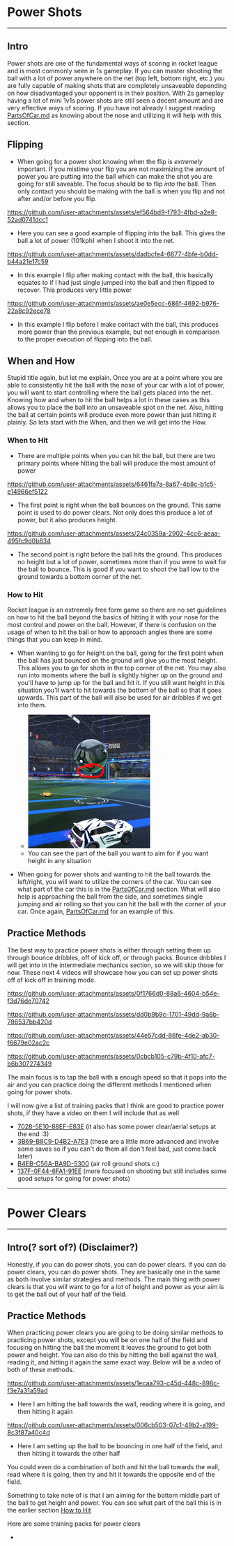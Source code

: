 # Power Shots
---
## Intro

Power shots are one of the fundamental ways of scoring in rocket league and is most commonly seen in 1s gameplay. If you can master shooting the ball with a lot of power anywhere on the net (top left, bottom right, etc.) you are fully capable of making shots that are completely unsaveable depending on how disadvantaged your opponent is in their position. With 2s gameplay having a lot of mini 1v1s power shots are still seen a decent amount and are very effective ways of scoring. If you have not already I suggest reading [PartsOfCar.md](PartsOfCar.md) as knowing about the nose and utilizing it will help with this section.

## Flipping

- When going for a power shot knowing when the flip is *extremely* important. If you mistime your flip you are not maximizing the amount of power you are putting into the ball which can make the shot you are going for still saveable. The focus should be to flip *into* the ball. Then only contact you should be making with the ball is when you flip and not after and/or before you flip.

https://github.com/user-attachments/assets/ef564bd9-f793-4fbd-a2e8-52ad0741dcc1

- Here you can see a good example of flipping into the ball. This gives the ball a lot of power (101kph) when I shoot it into the net.

https://github.com/user-attachments/assets/dadbcfe4-6677-4bfe-b0dd-b44a21e17c59

- In this example I flip after making contact with the ball, this basically equates to if I had just single jumped into the ball and then flipped to recover. This produces very little power

https://github.com/user-attachments/assets/ae0e5ecc-686f-4692-b976-22a8c92ece78

- In this example I flip before I make contact with the ball, this produces more power than the previous example, but not enough in comparison to the proper execution of flipping into the ball.

## When and How

Stupid title again, but let me explain. Once you are at a point where you are able to consistently hit the ball with the nose of your car with a lot of power, you will want to start controlling where the ball gets placed into the net. Knowing how and when to hit the ball helps a lot in these cases as this allows you to place the ball into an unsaveable spot on the net. Also, hitting the ball at certain points will produce even more power than just hitting it plainly. So lets start with the When, and then we will get into the How.

### When to Hit

- There are multiple points when you can hit the ball, but there are two primary points where hitting the ball will produce the most amount of power

https://github.com/user-attachments/assets/6461fa7a-8a67-4b8c-b1c5-e14966ef5122

- The first point is right when the ball bounces on the ground. This same point is used to do power clears. Not only does this produce a lot of power, but it also produces height.

https://github.com/user-attachments/assets/24c0359a-2902-4cc6-aeaa-495fc9d0b834

- The second point is right before the ball hits the ground. This produces no height but a lot of power, sometimes more than if you were to wait for the ball to bounce. This is good if you want to shoot the ball low to the ground towards a bottom corner of the net.

### How to Hit

Rocket league is an extremely free form game so there are no set guidelines on how to hit the ball beyond the basics of hitting it with your nose for the most control and power on the ball. However, if there is confusion on the usage of when to hit the ball or how to approach angles there are some things that you can keep in mind.

- When wanting to go for height on the ball, going for the first point when the ball has just bounced on the ground will give you the most height. This allows you to go for shots in the top corner of the net. You may also run into moments where the ball is slightly higher up on the ground and you'll have to jump up for the ball and hit it. If you still want height in this situation you'll want to hit towards the bottom of the ball so that it goes upwards. This part of the ball will also be used for air dribbles if we get into them.
    - ![Image](media/bottomOfBall.png)
    - You can see the part of the ball you want to aim for if you want height in any situation 

- When going for power shots and wanting to hit the ball towards the left/right, you will want to utilize the corners of the car. You can see what part of the car this is in the [PartsOfCar.md](PartsOfCar.md) section. What will also help is approaching the ball from the side, and sometimes single jumping and air rolling so that you can hit the ball with the corner of your car. Once again, [PartsOfCar.md](PartsOfCar.md) for an example of this.

## Practice Methods

The best way to practice power shots is either through setting them up through bounce dribbles, off of kick off, or through packs. Bounce dribbles I will get into in the intermediate mechanics section, so we will skip those for now. These next 4 videos will showcase how you can set up power shots off of kick off in training mode.

https://github.com/user-attachments/assets/0f1766d0-88a6-4604-b54e-f3d76de70742

https://github.com/user-attachments/assets/dd0b9b9c-1701-49dd-9a8b-786537bb420d

https://github.com/user-attachments/assets/44e57cdd-86fe-4de2-ab30-f6679e02ac2c

https://github.com/user-attachments/assets/0cbcb105-c79b-4f10-afc7-b6b307274349

The main focus is to tap the ball with a enough speed so that it pops into the air and you can practice doing the different methods I mentioned when going for power shots.

I will now give a list of training packs that I think are good to practice power shots, if they have a video on them I will include that as well

- [7028-5E10-88EF-E83E](https://www.youtube.com/watch?v=zuU3xBELMbA) (it also has some power clear/aerial setups at the end :3)
- [3B69-B8C9-D4B2-A7E3](https://www.youtube.com/watch?v=xlREKdyuy7k) (these are a little more advanced and involve some saves so if you can't do them all don't feel bad, just come back later)
- [B4EB-C56A-BA9D-5300](https://www.youtube.com/watch?v=WIdKX7JZQxE) (air roll ground shots c:)
- [137F-0F44-6FA1-91EE](https://www.youtube.com/watch?v=VE1ZnHtKKlA) (more focused on shooting but still includes some good setups for going for power shots)

---
# Power Clears
---
## Intro(? sort of?) (Disclaimer?)

Honestly, if you can do power shots, you can do power clears. If you can do power clears, you can do power shots. They are basically one in the same as both involve similar strategies and methods. The main thing with power clears is that you will want to go for a lot of height and power as your aim is to get the ball out of your half of the field. 

## Practice Methods

When practicing power clears you are going to be doing similar methods to practicing power shots, except you will be on one half of the field and focusing on hitting the ball the moment it leaves the ground to get both power and height. You can also do this by hitting the ball against the wall, reading it, and hitting it again the same exact way. Below will be a video of both of these methods.

https://github.com/user-attachments/assets/1ecaa793-c45d-448c-898c-f3e7a31a59ad

- Here I am hitting the ball towards the wall, reading where it is going, and then hitting it again

https://github.com/user-attachments/assets/006cb503-07c1-49b2-a199-8c3f87a40c4d

- Here I am setting up the ball to be bouncing in one half of the field, and then hitting it towards the other half

You could even do a combination of both and hit the ball towards the wall, read where it is going, then try and hit it towards the opposite end of the field.

Something to take note of is that I am aiming for the bottom middle part of the ball to get height and power. You can see what part of the ball this is in the earlier section [How to Hit](###How-to-Hit)

Here are some training packs for power clears

-
